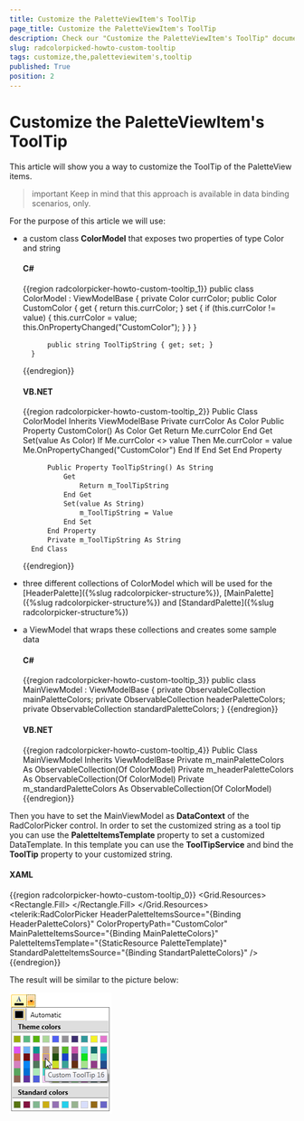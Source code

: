 ```yaml
---
title: Customize the PaletteViewItem's ToolTip
page_title: Customize the PaletteViewItem's ToolTip
description: Check our "Customize the PaletteViewItem's ToolTip" documentation article for the RadColorPicker WPF control.
slug: radcolorpicked-howto-custom-tooltip
tags: customize,the,paletteviewitem's,tooltip
published: True
position: 2
---
```


# Customize the PaletteViewItem's ToolTip

This article will show you a way to customize the ToolTip of the PaletteView items.

>important Keep in mind that this approach is available in data binding scenarios, only.			  

For the purpose of this article we will use:			

* a custom class __ColorModel__ that exposes two properties of type Color and string				

	#### __C#__
	{{region radcolorpicker-howto-custom-tooltip_1}}
		public class ColorModel : ViewModelBase
		{
			private Color currColor;
			public Color CustomColor
			{
				get { return this.currColor; }
				set
				{
					if (this.currColor != value)
					{
						this.currColor = value;
						this.OnPropertyChanged("CustomColor");
					}
				}
			}
		
			public string ToolTipString { get; set; }
		}
	{{endregion}}

	#### __VB.NET__
	{{region radcolorpicker-howto-custom-tooltip_2}}
		Public Class ColorModel
			Inherits ViewModelBase
			Private currColor As Color
			Public Property CustomColor() As Color
				Get
					Return Me.currColor
				End Get
				Set(value As Color)
					If Me.currColor <> value Then
						Me.currColor = value
						Me.OnPropertyChanged("CustomColor")
					End If
				End Set
			End Property

			Public Property ToolTipString() As String
				Get
					Return m_ToolTipString
				End Get
				Set(value As String)
					m_ToolTipString = Value
				End Set
			End Property
			Private m_ToolTipString As String
		End Class
	{{endregion}}

* three different collections of ColorModel which will be used for the [HeaderPalette]({%slug radcolorpicker-structure%}), [MainPalette]({%slug radcolorpicker-structure%}) and [StandardPalette]({%slug radcolorpicker-structure%})

* a ViewModel that wraps these collections and creates some sample data				

	#### __C#__
	{{region radcolorpicker-howto-custom-tooltip_3}}
		public class MainViewModel : ViewModelBase
		{
			private ObservableCollection<ColorModel> mainPaletteColors;
			private ObservableCollection<ColorModel> headerPaletteColors;
			private ObservableCollection<ColorModel> standardPaletteColors;
		}
	{{endregion}}

	#### __VB.NET__
	{{region radcolorpicker-howto-custom-tooltip_4}}
		Public Class MainViewModel
			Inherits ViewModelBase
			Private m_mainPaletteColors As ObservableCollection(Of ColorModel)
			Private m_headerPaletteColors As ObservableCollection(Of ColorModel)
			Private m_standardPaletteColors As ObservableCollection(Of ColorModel)
	{{endregion}}

Then you have to set the MainViewModel as __DataContext__ of the RadColorPicker control. In order to set the customized string as a tool tip you can use the __PaletteItemsTemplate__ property to set a customized DataTemplate. In this template you can use the __ToolTipService__ and bind the __ToolTip__ property to your customized string.			

#### __XAML__
{{region radcolorpicker-howto-custom-tooltip_0}}
	<Grid>
	<Grid.Resources>
		<DataTemplate x:Key="PaletteTemplate">
			<Rectangle ToolTipService.ToolTip="{Binding ToolTipString}">
				<Rectangle.Fill>
					<SolidColorBrush Color="{Binding CustomColor}" />
				</Rectangle.Fill>
			</Rectangle>
		</DataTemplate>
	</Grid.Resources>
	<telerik:RadColorPicker HeaderPaletteItemsSource="{Binding HeaderPaletteColors}"
							ColorPropertyPath="CustomColor"
							MainPaletteItemsSource="{Binding MainPaletteColors}"
							PaletteItemsTemplate="{StaticResource PaletteTemplate}"
							StandardPaletteItemsSource="{Binding StandartPaletteColors}" />
	</Grid>
{{endregion}}

The result will be similar to the picture below:

![Rad Color Picker How To Custom Tool Tip](images/RadColorPicker_HowTo_CustomToolTip.png)